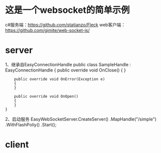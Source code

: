 # 这是一个websocket的简单示例
c#服务端：https://github.com/statianzo/Fleck
web客户端：https://github.com/gimite/web-socket-js/

# server
1、继承自EasyConnectionHandle
public class SampleHandle : EasyConnectionHandle
    {
        public override void OnClose()
        {
        }

        public override void OnError(Exception e)
        {
        }

        public override void OnOpen()
        {
        }
    }
2、启动服务
EasyWebSocketServer.CreateServer()
            .MapHandle<SampleHandle>("/simple")
            .WithFlashPoliy()
            .Start();

# client
<script src="easy.websocket.js"></script>
<script type="text/javascript">
    var websocket = new EasyWebSocket();
    websocket.start("ws://127.0.0.1:12345/simple");

    websocket.onOpen = function () {
    };
    websocket.onClose = function () {
    };
    websocket.onError = function () {
    };
</script>
